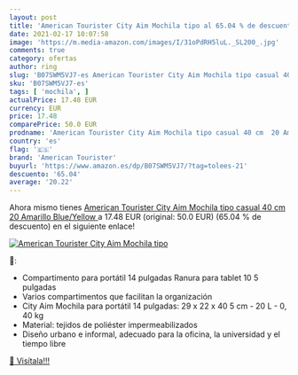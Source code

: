 ```yaml
---
layout: post
title: 'American Tourister City Aim Mochila tipo al 65.04 % de descuento'
date: 2021-02-17 10:07:58
image: 'https://m.media-amazon.com/images/I/31oPdRH5luL._SL200_.jpg'
comments: true
category: ofertas
author: ring
slug: 'B07SWM5VJ7-es American Tourister City Aim Mochila tipo casual 40 cm 20...'
sku: 'B07SWM5VJ7-es'
tags: [ 'mochila', ]
actualPrice: 17.48 EUR
currency: EUR
price: 17.48
comparePrice: 50.0 EUR
prodname: 'American Tourister City Aim Mochila tipo casual 40 cm  20 Amarillo  Blue/Yellow '
country: 'es'
flag: '🇪🇸'
brand: 'American Tourister'
buyurl: 'https://www.amazon.es/dp/B07SWM5VJ7/?tag=tolees-21'
descuento: '65.04'
average: '20.22'
---
```


Ahora mismo tienes [American Tourister City Aim Mochila tipo casual 40 cm  20 Amarillo  Blue/Yellow ](https://www.amazon.es/dp/B07SWM5VJ7/?tag=tolees-21) a 17.48 EUR (original: 50.0 EUR) (65.04 %  de descuento) en el siguiente enlace!

[![American Tourister City Aim Mochila tipo](https://m.media-amazon.com/images/I/31oPdRH5luL._SL200_.jpg)](https://www.amazon.es/dp/B07SWM5VJ7/?tag=tolees-21)

🔎:

- Compartimento para portátil 14 pulgadas Ranura para tablet 10 5 pulgadas
- Varios compartimentos que facilitan la organización
- City Aim Mochila para portátil 14 pulgadas: 29 x 22 x 40 5 cm - 20 L - 0, 40 kg
- Material: tejidos de poliéster impermeabilizados
- Diseño urbano e informal, adecuado para la oficina, la universidad y el tiempo libre

[🛒 Visítala!!!](https://www.amazon.es/dp/B07SWM5VJ7/?tag=tolees-21)
